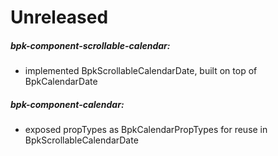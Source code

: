 # Unreleased

##### bpk-component-scrollable-calendar:

- implemented BpkScrollableCalendarDate, built on top of BpkCalendarDate

##### bpk-component-calendar:

- exposed propTypes as BpkCalendarPropTypes for reuse in BpkScrollableCalendarDate
